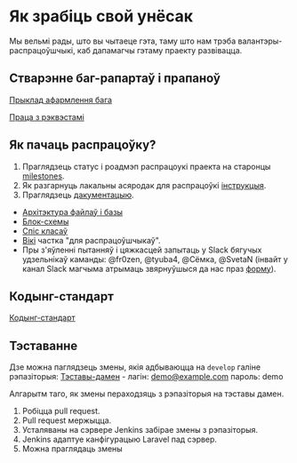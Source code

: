 # Як зрабіць свой унёсак
Мы вельмі рады, што вы чытаеце гэта, таму што нам трэба валантэры-распрацоўшчыкі, каб дапамагчы гэтаму праекту развівацца.

## Стварэнне баг-рапартаў і прапаноў
[Прыклад афармлення бага](https://github.com/diglabby/doika_1.2/wiki/Прыклад-афармлення-бага)

[Праца з рэквэстамі]()


## Як пачаць распрацоўку?
1. Праглядзець статус і роадмэп распрацоукi праекта на старонцы [milestones](https://github.com/diglabby/doika/milestones?direction=asc&sort=due_date&state=open).
2. Як разгарнуць лакальны асяродак для распрацоўкі [інструкцыя](TODO).
3. Праглядзець [дакументацыю](https://realtimeboard.com/app/board/o9J_k0X88dM=/). 
  - [Архiтэктура файлаў i базы](https://realtimeboard.com/app/board/o9J_k0X88dM=/?moveToWidget=3074457346027045333)
  - [Блок-схемы](https://realtimeboard.com/app/board/o9J_k0X88dM=/?moveToWidget=3074457346144718504)
  - [Спiс класаў](https://realtimeboard.com/app/board/o9J_k0X88dM=/?moveToWidget=3074457346135802429)
  - [Вiкi](https://github.com/diglabby/doika/wiki/) частка "для распрацоўшчыкаў".
  - Пры з'яўленні пытанняў і цяжкасцей запытаць у Slack бягучых удзельнікаў каманды: @fr0zen, @tyuba4, @Сёмка, @SvetaN (інвайт у канал Slack магчыма атрымаць звярнуўшыся да нас праз [форму](https://docs.google.com/forms/d/e/1FAIpQLSf3q7HMtfJly4wCrRyIlHDdAzFExSjw2vqbA62XFJHofjMqjg/viewform)).


## Кодынг-стандарт
[Кодынг-стандарт](https://github.com/diglabby/doika_1.2/wiki/Кодынг-стандарт)


## Тэставанне
Дзе можна паглядзець змены, якія адбываюцца на `develop` галіне рэпазіторыя: [Тэставы-дамен](http://it3donate-landing.falanster.by/doika/admin/campaigns) - лагін: demo@example.com пароль: demo

Алгарытм таго, як змены пераходзяць з рэпазіторыя на тэставы дамен.
1. Робіцца pull request.
2. Pull request мержыцца.
3. Усталяваны на сэрвере Jenkins забірае змены з рэпазіторыя.
4. Jenkins адаптуе канфігурацыю Laravel пад сэрвер.
5. Можна праглядаць змены
